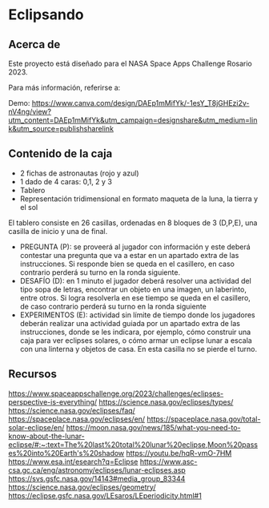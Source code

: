 # Eclipsando

## Acerca de
Este proyecto está diseñado para el NASA Space Apps Challenge Rosario 2023.

Para más información, referirse a:

Demo: https://www.canva.com/design/DAEp1mMifYk/-1esY_T8jGHEzi2v-nV4ng/view?utm_content=DAEp1mMifYk&utm_campaign=designshare&utm_medium=link&utm_source=publishsharelink

## Contenido de la caja
* 2 fichas de astronautas (rojo y azul)
* 1 dado de 4 caras: 0,1, 2 y 3
* Tablero
* Representación tridimensional en formato maqueta de la luna, la tierra y el sol

El tablero consiste en 26 casillas, ordenadas en 8 bloques de 3 (D,P,E), una casilla de inicio y una de final.

* PREGUNTA (P): se proveerá al jugador con información y este deberá contestar una pregunta que va a estar en un apartado extra de las instrucciones. Si responde bien se queda en el casillero, en caso contrario perderá su turno en la ronda siguiente.
* DESAFÍO (D): en 1 minuto el jugador deberá resolver una actividad del tipo sopa de letras, encontrar un objeto en una imagen, un laberinto, entre otros. Si logra resolverla en ese tiempo se queda en el casillero, de caso contrario perderá su turno en la ronda siguiente
* EXPERIMENTOS (E): actividad sin límite de tiempo donde los jugadores deberán realizar una actividad guiada por un apartado extra de las instrucciones, donde se les indicara, por ejemplo, cómo construir una caja para ver eclipses solares, o cómo armar un eclipse lunar a escala con una linterna y objetos de casa. En esta casilla no se pierde el turno.

## Recursos
https://www.spaceappschallenge.org/2023/challenges/eclipses-perspective-is-everything/
https://science.nasa.gov/eclipses/types/
https://science.nasa.gov/eclipses/faq/
https://spaceplace.nasa.gov/eclipses/en/
https://spaceplace.nasa.gov/total-solar-eclipse/en/
https://moon.nasa.gov/news/185/what-you-need-to-know-about-the-lunar-eclipse/#:~:text=The%20last%20total%20lunar%20eclipse,Moon%20passes%20into%20Earth's%20shadow
https://youtu.be/hqR-vmO-7HM
https://www.esa.int/esearch?q=Eclipse
https://www.asc-csa.gc.ca/eng/astronomy/eclipses/lunar-eclipses.asp
https://svs.gsfc.nasa.gov/14143#media_group_83344
https://science.nasa.gov/eclipses/geometry/
https://eclipse.gsfc.nasa.gov/LEsaros/LEperiodicity.html#1
